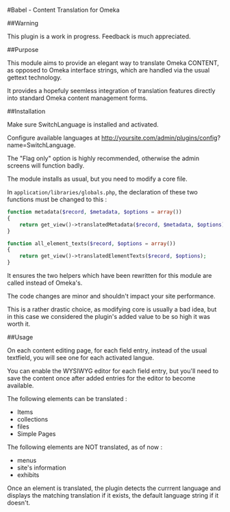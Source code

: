#Babel - Content Translation for Omeka

##Warning

This plugin is a work in progress. Feedback is much appreciated.

##Purpose

This module aims to provide an elegant way to translate Omeka CONTENT, as opposed to Omeka interface strings, which are handled via the usual gettext technology.

It provides a hopefuly seemless integration of translation features directly into standard Omeka content management forms.


##Installation

Make sure SwitchLanguage is installed and activated.

Configure available languages at http://yoursite.com/admin/plugins/config? name=SwitchLanguage.

The "Flag only" option is highly recommended, otherwise the admin screens will function badly.

The module installs as usual, but you need to modify a core file.

In  `application/libraries/globals.php`, the declaration of these two functions must be changed to this :

```php
function metadata($record, $metadata, $options = array())
{
    return get_view()->translatedMetadata($record, $metadata, $options);
}

function all_element_texts($record, $options = array())
{
    return get_view()->translatedElementTexts($record, $options);
}
```

It ensures the two helpers which have been rewritten for this module are called instead of Omeka's. 

The code changes are minor and shouldn't impact your site performance.

This is a rather drastic choice, as modifying core is usually a bad idea, but in this case we considered the plugin's added value to be so high it was worth it.

##Usage

On each content editing page, for each field entry, instead of the usual textfield, you will see one for each activated langue.

You can enable the WYSIWYG editor for each field entry, but you'll need to save the content once after added entries for the editor to become available.

The following elements can be translated :

- Items
- collections
- files
- Simple Pages

The following elements are NOT translated, as of now :

- menus
- site's information
- exhibits

Once an element is translated, the plugin detects the currrent language and displays the matching translation if it exists, the default language string if it doesn't.

